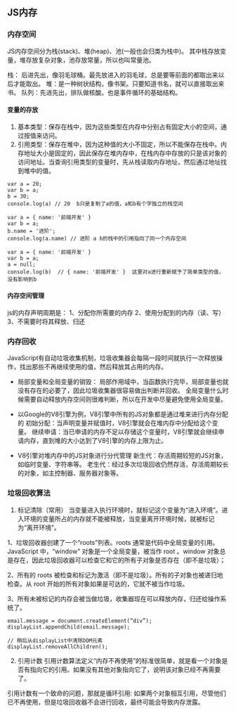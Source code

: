## JS内存

### 内存空间
JS内存空间分为栈(stack)、堆(heap)、池(一般也会归类为栈中)。 其中栈存放变量，堆存放复杂对象，池存放常量，所以也叫常量池。

栈： 后进先出，像羽毛球桶。最先放进入的羽毛球，总是要等前面的都取出来以后才能取出。
堆：是一种树状结构，像书架。只要知道书名，就可以直接取出来书。
队列：先进先出，排队做核酸。也是事件循环的基础结构。

####  变量的存放
1. 基本类型：保存在栈中，因为这些类型在内存中分别占有固定大小的空间，通过按值来访问。
2. 引用类型：保存在堆中，因为这种值的大小不固定，所以不能保存在栈中。内存地址大小是固定的，因此保存在堆内存中，在栈内存中存放的只是该对象的访问地址。当查询引用类型的变量时，先从栈读取内存地址，然后通过地址找到堆中的值。
```
var a = 20;
var b = a;
b = 30;
console.log(a) // 20  b只是复制了a的值，a和b有个字独立的栈空间

var a = { name: '前端开发' }
var b = a;
b.name = '进阶';
console.log(a.name) // 进阶 a b的栈中的引用指向了同一个内存空间

var a = { name: '前端开发' }
var b = a;
a = null;
console.log(b)  // { name: '前端开发' }  这里对a进行重新赋予了简单类型的值，没有影响到b

```

#### 内存空间管理
js的内存声明周期是：
1、分配你所需要的内存
2、使用分配到的内存（读、写）
3、不需要时将其释放、归还

### 内存回收
JavaScript有自动垃圾收集机制，垃圾收集器会每隔一段时间就执行一次释放操作，找出那些不再继续使用的值，然后释放其占用的内存。

* 局部变量和全局变量的销毁：
局部作用域中，当函数执行完毕，局部变量也就没有存在的必要了，因此垃圾收集器很容易做出判断并回收。
全局变量什么时候需要自动释放内存空间则很难判断，所以在开发中尽量避免使用全局变量。

* 以Google的V8引擎为例，V8引擎中所有的JS对象都是通过堆来进行内存分配的
初始分配：当声明变量并赋值时，V8引擎就会在堆内存中分配给这个变量。
继续申请：当已申请的内存不足以存储这个变量时，V8引擎就会继续申请内存，直到堆的大小达到了V8引擎的内存上限为止。

* V8引擎对堆内存中的JS对象进行分代管理
新生代：存活周期较短的JS对象，如临时变量、字符串等。
老生代：经过多次垃圾回收仍然存活，存活周期较长的对象，如主控制器、服务器对象等。

### 垃圾回收算法
1. 标记清除（常用）
当变量进入执行环境时，就标记这个变量为“进入环境”。进入环境的变量所占的内存就不能被释放，当变量离开环境时候，就被标记为“离开环境”。

1、垃圾回收器创建了一个“roots”列表。roots 通常是代码中全局变量的引用。JavaScript 中，“window” 对象是一个全局变量，被当作 root 。window 对象总是存在，因此垃圾回收器可以检查它和它的所有子对象是否存在（即不是垃圾）；

2、所有的 roots 被检查和标记为激活（即不是垃圾）。所有的子对象也被递归地检查。从 root 开始的所有对象如果是可达的，它就不被当作垃圾。

3、所有未被标记的内存会被当做垃圾，收集器现在可以释放内存，归还给操作系统了。

```
email.message = document.createElement(“div”);
displayList.appendChild(email.message);

// 稍后从displayList中清除DOM元素
displayList.removeAllChildren();
```

2. 引用计数
引用计数算法定义“内存不再使用”的标准很简单，就是看一个对象是否有指向它的引用。如果没有其他对象指向它了，说明该对象已经不再需要了。

引用计数有一个致命的问题，那就是循环引用:
如果两个对象相互引用，尽管他们已不再使用，但是垃圾回收器不会进行回收，最终可能会导致内存泄露。

